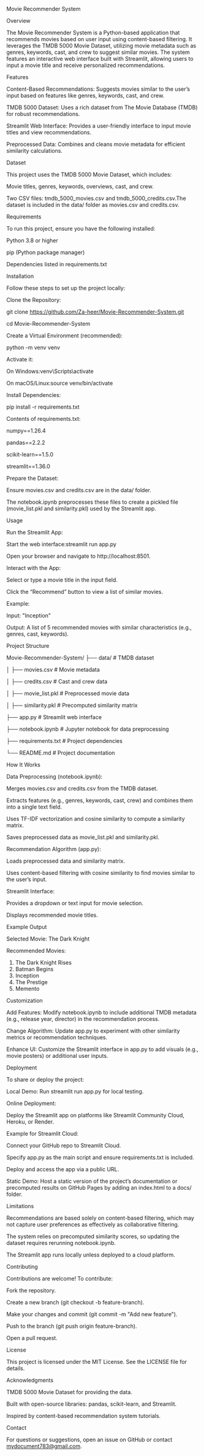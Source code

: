 Movie Recommender System

Overview

The Movie Recommender System is a Python-based application that recommends movies based on user input using content-based filtering. It leverages the TMDB 5000 Movie Dataset, utilizing movie metadata such as genres, keywords, cast, and crew to suggest similar movies. The system features an interactive web interface built with Streamlit, allowing users to input a movie title and receive personalized recommendations.


Features

Content-Based Recommendations: Suggests movies similar to the user’s input based on features like genres, keywords, cast, and crew.

TMDB 5000 Dataset: Uses a rich dataset from The Movie Database (TMDB) for robust recommendations.

Streamlit Web Interface: Provides a user-friendly interface to input movie titles and view recommendations.

Preprocessed Data: Combines and cleans movie metadata for efficient similarity calculations.



Dataset

This project uses the TMDB 5000 Movie Dataset, which includes:

Movie titles, genres, keywords, overviews, cast, and crew.

Two CSV files: tmdb_5000_movies.csv and tmdb_5000_credits.csv.The dataset is included in the data/ folder as movies.csv and credits.csv.


Requirements

To run this project, ensure you have the following installed:


Python 3.8 or higher

pip (Python package manager)

Dependencies listed in requirements.txt


Installation

Follow these steps to set up the project locally:


Clone the Repository:

git clone https://github.com/Za-heer/Movie-Recommender-System.git

cd Movie-Recommender-System



Create a Virtual Environment (recommended):

python -m venv venv


Activate it:


On Windows:venv\Scripts\activate


On macOS/Linux:source venv/bin/activate




Install Dependencies:

pip install -r requirements.txt


Contents of requirements.txt:

numpy==1.26.4

pandas==2.2.2

scikit-learn==1.5.0

streamlit==1.36.0



Prepare the Dataset:

Ensure movies.csv and credits.csv are in the data/ folder.

The notebook.ipynb preprocesses these files to create a pickled file (movie_list.pkl and similarity.pkl) used by the Streamlit app.




Usage

Run the Streamlit App:

Start the web interface:streamlit run app.py


Open your browser and navigate to http://localhost:8501.


Interact with the App:

Select or type a movie title in the input field.

Click the “Recommend” button to view a list of similar movies.



Example:

Input: "Inception"

Output: A list of 5 recommended movies with similar characteristics (e.g., genres, cast, keywords).




Project Structure

Movie-Recommender-System/
├── data/                    # TMDB dataset

│   ├── movies.csv           # Movie metadata

│   ├── credits.csv          # Cast and crew data

│   ├── movie_list.pkl       # Preprocessed movie data

│   ├── similarity.pkl       # Precomputed similarity matrix

├── app.py                   # Streamlit web interface

├── notebook.ipynb           # Jupyter notebook for data preprocessing

├── requirements.txt         # Project dependencies

└── README.md                # Project documentation



How It Works

Data Preprocessing (notebook.ipynb):

Merges movies.csv and credits.csv from the TMDB dataset.

Extracts features (e.g., genres, keywords, cast, crew) and combines them into a single text field.

Uses TF-IDF vectorization and cosine similarity to compute a similarity matrix.

Saves preprocessed data as movie_list.pkl and similarity.pkl.



Recommendation Algorithm (app.py):

Loads preprocessed data and similarity matrix.

Uses content-based filtering with cosine similarity to find movies similar to the user’s input.



Streamlit Interface:

Provides a dropdown or text input for movie selection.

Displays recommended movie titles.




Example Output

Selected Movie: The Dark Knight

Recommended Movies:

1. The Dark Knight Rises
2. Batman Begins
3. Inception
4. The Prestige
5. Memento


Customization


Add Features: Modify notebook.ipynb to include additional TMDB metadata (e.g., release year, director) in the recommendation process.

Change Algorithm: Update app.py to experiment with other similarity metrics or recommendation techniques.

Enhance UI: Customize the Streamlit interface in app.py to add visuals (e.g., movie posters) or additional user inputs.


Deployment

To share or deploy the project:


Local Demo: Run streamlit run app.py for local testing.

Online Deployment:

Deploy the Streamlit app on platforms like Streamlit Community Cloud, Heroku, or Render.

Example for Streamlit Cloud:

Connect your GitHub repo to Streamlit Cloud.

Specify app.py as the main script and ensure requirements.txt is included.

Deploy and access the app via a public URL.





Static Demo: Host a static version of the project’s documentation or precomputed results on GitHub Pages by adding an index.html to a docs/ folder.


Limitations

Recommendations are based solely on content-based filtering, which may not capture user preferences as effectively as collaborative filtering.

The system relies on precomputed similarity scores, so updating the dataset requires rerunning notebook.ipynb.

The Streamlit app runs locally unless deployed to a cloud platform.


Contributing

Contributions are welcome! To contribute:


Fork the repository.

Create a new branch (git checkout -b feature-branch).

Make your changes and commit (git commit -m "Add new feature").

Push to the branch (git push origin feature-branch).

Open a pull request.


License

This project is licensed under the MIT License. See the LICENSE file for details.

Acknowledgments


TMDB 5000 Movie Dataset for providing the data.

Built with open-source libraries: pandas, scikit-learn, and Streamlit.

Inspired by content-based recommendation system tutorials.


Contact

For questions or suggestions, open an issue on GitHub or contact mydocument783@gmail.com.

